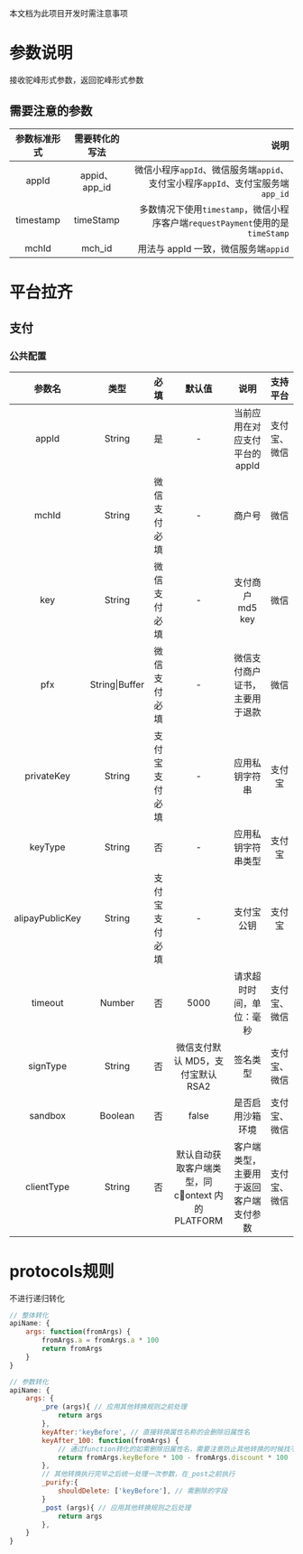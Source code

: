 本文档为此项目开发时需注意事项

# 参数说明

接收驼峰形式参数，返回驼峰形式参数

## 需要注意的参数

| 参数标准形式 | 需要转化的写法 |                                                                            说明 |
| :----------: | :------------: | ------------------------------------------------------------------------------: |
|    appId     | appid、app_id  | 微信小程序`appId`、微信服务端`appid`、支付宝小程序`appId`、支付宝服务端`app_id` |
|  timestamp   |   timeStamp    |  多数情况下使用`timestamp`，微信小程序客户端`requestPayment`使用的是`timeStamp` |
|    mchId     |     mch_id     |                                            用法与 appId 一致，微信服务端`appid` |

# 平台拉齐

## 支付

### 公共配置

|     参数名      |        类型        |      必填      |                      默认值                       |                  说明                  |   支持平台   |
| :-------------: | :----------------: | :------------: | :-----------------------------------------------: | :------------------------------------: | :----------: |
|      appId      |       String       |       是       |                         -                         |     当前应用在对应支付平台的 appId     | 支付宝、微信 |
|      mchId      |       String       |  微信支付必填  |                         -                         |                 商户号                 |     微信     |
|       key       |       String       |  微信支付必填  |                         -                         |            支付商户 md5 key            |     微信     |
|       pfx       | String&#124;Buffer |  微信支付必填  |                         -                         |     微信支付商户证书，主要用于退款     |     微信     |
|   privateKey    |       String       | 支付宝支付必填 |                         -                         |             应用私钥字符串             |    支付宝    |
|     keyType     |       String       |       否       |                         -                         |           应用私钥字符串类型           |    支付宝    |
| alipayPublicKey |       String       | 支付宝支付必填 |                         -                         |               支付宝公钥               |    支付宝    |
|     timeout     |       Number       |       否       |                       5000                        |        请求超时时间，单位：毫秒        | 支付宝、微信 |
|    signType     |       String       |       否       |         微信支付默认 MD5，支付宝默认 RSA2         |                签名类型                | 支付宝、微信 |
|     sandbox     |      Boolean       |       否       |                       false                       |            是否启用沙箱环境            | 支付宝、微信 |
|   clientType    |       String       |       否       | 默认自动获取客户端类型，同 context 内的 PLATFORM | 客户端类型，主要用于返回客户端支付参数 | 支付宝、微信 |


# protocols规则

不进行递归转化

```js
// 整体转化
apiName: {
    args: function(fromArgs) {
        fromArgs.a = fromArgs.a * 100
        return fromArgs
    }
}

// 参数转化
apiName: {
    args: {
        _pre (args){ // 应用其他转换规则之前处理
            return args
        },
        keyAfter:'keyBefore', // 直接转换属性名称的会删除旧属性名
        keyAfter_100: function(fromArgs) {
            // 通过function转化的如需删除旧属性名，需要注意防止其他转换的时候找不到
            return fromArgs.keyBefore * 100 - fromArgs.discount * 100
        },
        // 其他转换执行完毕之后统一处理一次参数，在_post之前执行
        _purify:{
            shouldDelete: ['keyBefore'], // 需删除的字段
        }
        _post (args){ // 应用其他转换规则之后处理
            return args
        },
    }
}
```